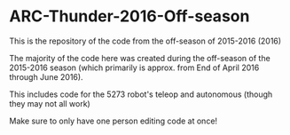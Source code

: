 # ARC-Thunder-2016-Off-season
This is the repository of the code from the off-season of 2015-2016 (2016)

  The majority of the code here was created during the off-season of the 2015-2016 season (which primarily is approx. from End of April 2016 through June 2016).
  
  This includes code for the 5273 robot's teleop and autonomous (though they may not all work)
  
  Make sure to only have one person editing code at once!

